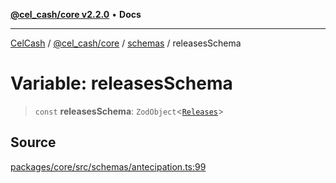 [**@cel_cash/core v2.2.0**](../../README.md) • **Docs**

***

[CelCash](../../../../packages.md) / [@cel\_cash/core](../../README.md) / [schemas](../README.md) / releasesSchema

# Variable: releasesSchema

> `const` **releasesSchema**: `ZodObject`\<[`Releases`](../../types/type-aliases/Releases.md)\>

## Source

[packages/core/src/schemas/antecipation.ts:99](https://github.com/Pyxlab/celcash/blob/b57c7034bd65dcd5b083f272f9cfe6cc4ff73f7b/packages/core/src/schemas/antecipation.ts#L99)
